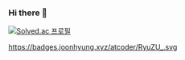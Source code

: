 ### Hi there 👋

[![Solved.ac
프로필](http://mazassumnida.wtf/api/v2/generate_badge?boj=dbrua1222)](https://solved.ac/dbrua1222)

https://badges.joonhyung.xyz/atcoder/RyuZU_.svg
